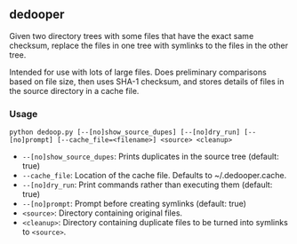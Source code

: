## dedooper

Given two directory trees with some files that have the exact same checksum,
replace the files in one tree with symlinks to the files in the other tree.

Intended for use with lots of large files. Does preliminary comparisons based
on file size, then uses SHA-1 checksum, and stores details of files in the
source directory in a cache file.

### Usage

`python dedoop.py [--[no]show_source_dupes] [--[no]dry_run] [--[no]prompt] [--cache_file=<filename>] <source> <cleanup>`

* `--[no]show_source_dupes`: Prints duplicates in the source tree (default: true)
* `--cache_file`: Location of the cache file. Defaults to ~/.dedooper.cache.
* `--[no]dry_run`: Print commands rather than executing them (default: true)
* `--[no]prompt`: Prompt before creating symlinks (default: true)
* `<source>`: Directory containing original files.
* `<cleanup>`: Directory containing duplicate files to be turned into symlinks to `<source>`.
